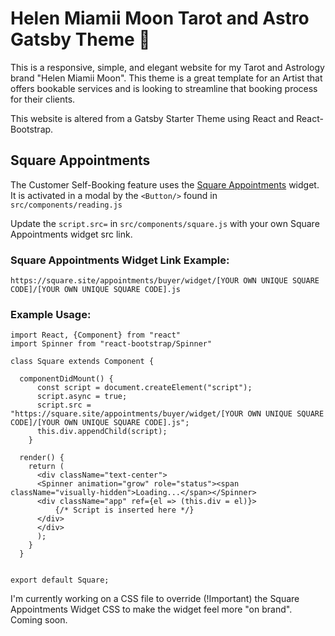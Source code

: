# Helen Miamii Moon Tarot and Astro Gatsby Theme 🔮 

This is a responsive, simple, and elegant website for my Tarot and Astrology brand "Helen Miamii Moon". This theme is a great template for an Artist that offers bookable services and is looking to streamline that booking process for their clients.

This website is altered from a Gatsby Starter Theme using React and React-Bootstrap.

## Square Appointments
The Customer Self-Booking feature uses the [Square Appointments](https://squareup.com/us/en/appointments) widget. It is activated in a modal by the ` <Button/> ` found in  ` src/components/reading.js `

Update the `script.src=` in ` src/components/square.js ` with your own Square Appointments widget src link. 

### Square Appointments Widget Link Example:
```
https://square.site/appointments/buyer/widget/[YOUR OWN UNIQUE SQUARE CODE]/[YOUR OWN UNIQUE SQUARE CODE].js
```

### Example Usage:
```
import React, {Component} from "react"
import Spinner from "react-bootstrap/Spinner"

class Square extends Component {

  componentDidMount() {
      const script = document.createElement("script");    
      script.async = true;    
      script.src = "https://square.site/appointments/buyer/widget/[YOUR OWN UNIQUE SQUARE CODE]/[YOUR OWN UNIQUE SQUARE CODE].js";    
      this.div.appendChild(script); 
    }
   
  render() {
    return (
      <div className="text-center">
      <Spinner animation="grow" role="status"><span className="visually-hidden">Loading...</span></Spinner>
      <div className="app" ref={el => (this.div = el)}>
          {/* Script is inserted here */}
      </div>
      </div>
      );
    }
  }


export default Square;

```

I'm currently working on a CSS file to override (!Important) the Square Appointments Widget CSS to make the widget feel more "on brand". Coming soon.
